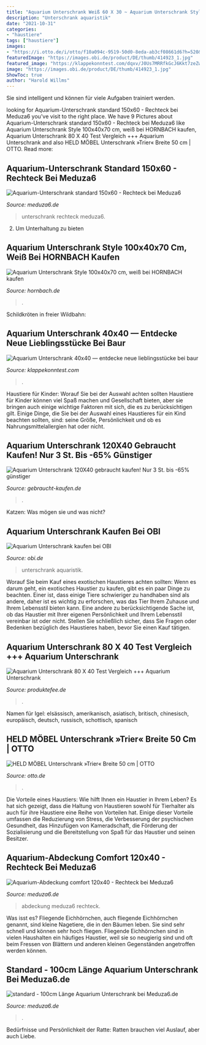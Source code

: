 ```yaml
---
title: "Aquarium Unterschrank Weiß 60 X 30 ~ Aquarium Unterschrank Style 100x40x70 Cm, Weiß Bei Hornbach Kaufen"
description: "Unterschrank aquaristik"
date: "2021-10-31"
categories:
- "haustiere"
tags: ["haustiere"]
images:
- "https://i.otto.de/i/otto/f10a094c-9519-50d0-8eda-ab3cf08661d6?h=520&amp;w=551&amp;sm=clamp"
featuredImage: "https://images.obi.de/product/DE/thumb/414923_1.jpg"
featured_image: "https://klappekonntest.com/dqxv/J0Us7MRRfkGcJ6Kkt7zeZwHaFj.jpg"
image: "https://images.obi.de/product/DE/thumb/414923_1.jpg"
ShowToc: true
author: "Harold Willms"
---
```



Sie sind intelligent und können für viele Aufgaben trainiert werden.

	

		
looking for Aquarium-Unterschrank standard 150x60 - Rechteck bei Meduza6 you've visit to the right place. We have 9 Pictures about Aquarium-Unterschrank standard 150x60 - Rechteck bei Meduza6 like Aquarium Unterschrank Style 100x40x70 cm, weiß bei HORNBACH kaufen, Aquarium Unterschrank 80 X 40 Test Vergleich +++ Aquarium Unterschrank and also HELD MÖBEL Unterschrank »Trier« Breite 50 cm | OTTO. Read more:
		
    
## Aquarium-Unterschrank Standard 150x60 - Rechteck Bei Meduza6

<img loading=lazy src="https://www.meduza6.de/artikel/745/standard-150x60-aquarium-unterschrank.jpg" onerror="this.onerror=null;this.src='https://tse3.mm.bing.net/th?id=OIP.YEzrn2_7LoujMzdaMj6VaAHaFj&amp;pid=15.1';" alt="Aquarium-Unterschrank standard 150x60 - Rechteck bei Meduza6">

_Source: meduza6.de_

>unterschrank rechteck meduza6. 

	

2. Um Unterhaltung zu bieten

    
## Aquarium Unterschrank Style 100x40x70 Cm, Weiß Bei HORNBACH Kaufen

<img loading=lazy src="https://www.hornbach.de/data/shop/D04/001/780/494/492/60/DV_8_5580850_01_4c_DE_20150819221653.jpg" onerror="this.onerror=null;this.src='https://tse2.mm.bing.net/th?id=OIP.inuLEm-Qyxl3yjL9m8wetwHaF7&amp;pid=15.1';" alt="Aquarium Unterschrank Style 100x40x70 cm, weiß bei HORNBACH kaufen">

_Source: hornbach.de_

>. 

	

Schildkröten in freier Wildbahn:

    
## Aquarium Unterschrank 40x40 — Entdecke Neue Lieblingsstücke Bei Baur

<img loading=lazy src="https://klappekonntest.com/dqxv/J0Us7MRRfkGcJ6Kkt7zeZwHaFj.jpg" onerror="this.onerror=null;this.src='https://tse2.mm.bing.net/th?id=OIP.ifC6vPRxk0f8RUG5xgW1HAAAAA&amp;pid=15.1';" alt="Aquarium Unterschrank 40x40 — entdecke neue lieblingsstücke bei baur">

_Source: klappekonntest.com_

>. 

	

Haustiere für Kinder: Worauf Sie bei der Auswahl achten sollten
Haustiere für Kinder können viel Spaß machen und Gesellschaft bieten, aber sie bringen auch einige wichtige Faktoren mit sich, die es zu berücksichtigen gilt. Einige Dinge, die Sie bei der Auswahl eines Haustieres für ein Kind beachten sollten, sind: seine Größe, Persönlichkeit und ob es Nahrungsmittelallergien hat oder nicht.

    
## Aquarium Unterschrank 120X40 Gebraucht Kaufen! Nur 3 St. Bis -65% Günstiger

<img loading=lazy src="https://m.media-amazon.com/images/I/31mmVSbU7HL.jpg" onerror="this.onerror=null;this.src='https://tse3.mm.bing.net/th?id=OIP.-6hMsaQT_RUp2p0EldTuNQHaHa&amp;pid=15.1';" alt="Aquarium Unterschrank 120X40 gebraucht kaufen! Nur 3 St. bis -65% günstiger">

_Source: gebraucht-kaufen.de_

>. 

	

Katzen: Was mögen sie und was nicht?

    
## Aquarium Unterschrank Kaufen Bei OBI

<img loading=lazy src="https://images.obi.de/product/DE/thumb/414923_1.jpg" onerror="this.onerror=null;this.src='https://tse4.mm.bing.net/th?id=OIP.aakmYPRfQyuM28xF_XNy5wAAAA&amp;pid=15.1';" alt="Aquarium Unterschrank kaufen bei OBI">

_Source: obi.de_

>unterschrank aquaristik. 

	

Worauf Sie beim Kauf eines exotischen Haustieres achten sollten:
Wenn es darum geht, ein exotisches Haustier zu kaufen, gibt es ein paar Dinge zu beachten. Einer ist, dass einige Tiere schwieriger zu handhaben sind als andere, daher ist es wichtig zu erforschen, was das Tier Ihrem Zuhause und Ihrem Lebensstil bieten kann. Eine andere zu berücksichtigende Sache ist, ob das Haustier mit Ihrer eigenen Persönlichkeit und Ihrem Lebensstil vereinbar ist oder nicht. Stellen Sie schließlich sicher, dass Sie Fragen oder Bedenken bezüglich des Haustieres haben, bevor Sie einen Kauf tätigen.

    
## Aquarium Unterschrank 80 X 40 Test Vergleich +++ Aquarium Unterschrank

<img loading=lazy src="https://i.ebayimg.com/00/s/MTAxM1g2MDU=/z/0j4AAOSwSq1d6-Ds/$_12.JPG?set_id=880000500F" onerror="this.onerror=null;this.src='https://tse3.mm.bing.net/th?id=OIP.EKubLM4BDewpjwvIC1f96QAAAA&amp;pid=15.1';" alt="Aquarium Unterschrank 80 X 40 Test Vergleich +++ Aquarium Unterschrank">

_Source: produktefee.de_

>. 

	

Namen für Igel: elsässisch, amerikanisch, asiatisch, britisch, chinesisch, europäisch, deutsch, russisch, schottisch, spanisch

    
## HELD MÖBEL Unterschrank »Trier« Breite 50 Cm | OTTO

<img loading=lazy src="https://i.otto.de/i/otto/f10a094c-9519-50d0-8eda-ab3cf08661d6?h=520&amp;w=551&amp;sm=clamp" onerror="this.onerror=null;this.src='https://tse3.mm.bing.net/th?id=OIP.uEETWakhzYrmCpujK_tYfAAAAA&amp;pid=15.1';" alt="HELD MÖBEL Unterschrank »Trier« Breite 50 cm | OTTO">

_Source: otto.de_

>. 

	

Die Vorteile eines Haustiers: Wie hilft Ihnen ein Haustier in Ihrem Leben?
Es hat sich gezeigt, dass die Haltung von Haustieren sowohl für Tierhalter als auch für ihre Haustiere eine Reihe von Vorteilen hat. Einige dieser Vorteile umfassen die Reduzierung von Stress, die Verbesserung der psychischen Gesundheit, das Hinzufügen von Kameradschaft, die Förderung der Sozialisierung und die Bereitstellung von Spaß für das Haustier und seinen Besitzer.

    
## Aquarium-Abdeckung Comfort 120x40 - Rechteck Bei Meduza6

<img loading=lazy src="https://www.meduza6.de/artikel/485/impression/comfort-120x40-aquarium-abdeckung_sample3.jpg" onerror="this.onerror=null;this.src='https://tse2.mm.bing.net/th?id=OIP.SBfgOTB7UpOrng0Tns-KUAHaFj&amp;pid=15.1';" alt="Aquarium-Abdeckung comfort 120x40 - Rechteck bei Meduza6">

_Source: meduza6.de_

>abdeckung meduza6 rechteck. 

	

Was isst es?
Fliegende Eichhörnchen, auch fliegende Eichhörnchen genannt, sind kleine Nagetiere, die in den Bäumen leben. Sie sind sehr schnell und können sehr hoch fliegen. Fliegende Eichhörnchen sind in vielen Haushalten ein häufiges Haustier, weil sie so neugierig sind und oft beim Fressen von Blättern und anderen kleinen Gegenständen angetroffen werden können.

    
## Standard - 100cm Länge Aquarium Unterschrank Bei Meduza6.de

<img loading=lazy src="https://www.meduza6.de/artikel/735/standard-plus-100x40-aquarium-unterschrank_thn180.jpg" onerror="this.onerror=null;this.src='https://tse2.mm.bing.net/th?id=OIP.nEPpTz6gMivf0ym5y3RYvQAAAA&amp;pid=15.1';" alt="standard - 100cm Länge Aquarium Unterschrank bei Meduza6.de">

_Source: meduza6.de_

>. 

	

Bedürfnisse und Persönlichkeit der Ratte: Ratten brauchen viel Auslauf, aber auch Liebe.

